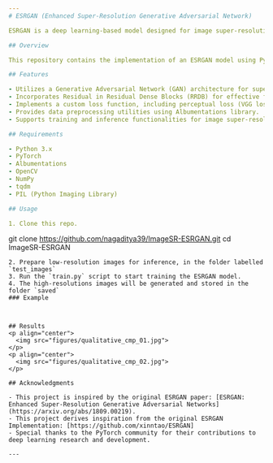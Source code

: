```yaml
---
# ESRGAN (Enhanced Super-Resolution Generative Adversarial Network)

ESRGAN is a deep learning-based model designed for image super-resolution tasks. It enhances the resolution of low-resolution images, generating high-quality and realistic high-resolution images.

## Overview

This repository contains the implementation of an ESRGAN model using PyTorch. The model architecture consists of a generator and a discriminator trained in an adversarial manner.

## Features

- Utilizes a Generative Adversarial Network (GAN) architecture for super-resolution tasks.
- Incorporates Residual in Residual Dense Blocks (RRDB) for effective feature extraction and learning.
- Implements a custom loss function, including perceptual loss (VGG loss) and adversarial loss.
- Provides data preprocessing utilities using Albumentations library.
- Supports training and inference functionalities for image super-resolution.

## Requirements

- Python 3.x
- PyTorch
- Albumentations
- OpenCV
- NumPy
- tqdm
- PIL (Python Imaging Library)

## Usage

1. Clone this repo.

```
git clone https://github.com/nagaditya39/ImageSR-ESRGAN.git
cd ImageSR-ESRGAN
```
2. Prepare low-resolution images for inference, in the folder labelled  `test_images`
3. Run the `train.py` script to start training the ESRGAN model.
4. The high-resolutions images will be generated and stored in the folder `saved`
### Example



## Results
<p align="center">
  <img src="figures/qualitative_cmp_01.jpg">
</p>
<p align="center">
  <img src="figures/qualitative_cmp_02.jpg">
</p>

## Acknowledgments

- This project is inspired by the original ESRGAN paper: [ESRGAN: Enhanced Super-Resolution Generative Adversarial Networks](https://arxiv.org/abs/1809.00219).
- This project derives inspiration from the original ESRGAN Implementation: [https://github.com/xinntao/ESRGAN]
- Special thanks to the PyTorch community for their contributions to deep learning research and development.

---
```

